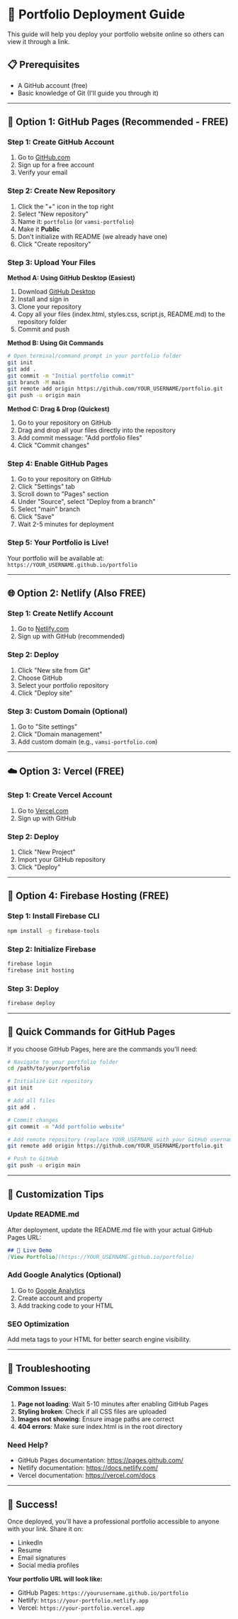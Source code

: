 # 🚀 Portfolio Deployment Guide

This guide will help you deploy your portfolio website online so others can view it through a link.

## 📋 Prerequisites
- A GitHub account (free)
- Basic knowledge of Git (I'll guide you through it)

---

## 🎯 Option 1: GitHub Pages (Recommended - FREE)

### Step 1: Create GitHub Account
1. Go to [GitHub.com](https://github.com)
2. Sign up for a free account
3. Verify your email

### Step 2: Create New Repository
1. Click the "+" icon in the top right
2. Select "New repository"
3. Name it: `portfolio` (or `vamsi-portfolio`)
4. Make it **Public**
5. Don't initialize with README (we already have one)
6. Click "Create repository"

### Step 3: Upload Your Files
**Method A: Using GitHub Desktop (Easiest)**
1. Download [GitHub Desktop](https://desktop.github.com/)
2. Install and sign in
3. Clone your repository
4. Copy all your files (index.html, styles.css, script.js, README.md) to the repository folder
5. Commit and push

**Method B: Using Git Commands**
```bash
# Open terminal/command prompt in your portfolio folder
git init
git add .
git commit -m "Initial portfolio commit"
git branch -M main
git remote add origin https://github.com/YOUR_USERNAME/portfolio.git
git push -u origin main
```

**Method C: Drag & Drop (Quickest)**
1. Go to your repository on GitHub
2. Drag and drop all your files directly into the repository
3. Add commit message: "Add portfolio files"
4. Click "Commit changes"

### Step 4: Enable GitHub Pages
1. Go to your repository on GitHub
2. Click "Settings" tab
3. Scroll down to "Pages" section
4. Under "Source", select "Deploy from a branch"
5. Select "main" branch
6. Click "Save"
7. Wait 2-5 minutes for deployment

### Step 5: Your Portfolio is Live!
Your portfolio will be available at: `https://YOUR_USERNAME.github.io/portfolio`

---

## 🌐 Option 2: Netlify (Also FREE)

### Step 1: Create Netlify Account
1. Go to [Netlify.com](https://netlify.com)
2. Sign up with GitHub (recommended)

### Step 2: Deploy
1. Click "New site from Git"
2. Choose GitHub
3. Select your portfolio repository
4. Click "Deploy site"

### Step 3: Custom Domain (Optional)
1. Go to "Site settings"
2. Click "Domain management"
3. Add custom domain (e.g., `vamsi-portfolio.com`)

---

## ☁️ Option 3: Vercel (FREE)

### Step 1: Create Vercel Account
1. Go to [Vercel.com](https://vercel.com)
2. Sign up with GitHub

### Step 2: Deploy
1. Click "New Project"
2. Import your GitHub repository
3. Click "Deploy"

---

## 📱 Option 4: Firebase Hosting (FREE)

### Step 1: Install Firebase CLI
```bash
npm install -g firebase-tools
```

### Step 2: Initialize Firebase
```bash
firebase login
firebase init hosting
```

### Step 3: Deploy
```bash
firebase deploy
```

---

## 🔧 Quick Commands for GitHub Pages

If you choose GitHub Pages, here are the commands you'll need:

```bash
# Navigate to your portfolio folder
cd /path/to/your/portfolio

# Initialize Git repository
git init

# Add all files
git add .

# Commit changes
git commit -m "Add portfolio website"

# Add remote repository (replace YOUR_USERNAME with your GitHub username)
git remote add origin https://github.com/YOUR_USERNAME/portfolio.git

# Push to GitHub
git push -u origin main
```

---

## 🎨 Customization Tips

### Update README.md
After deployment, update the README.md file with your actual GitHub Pages URL:

```markdown
## 🚀 Live Demo
[View Portfolio](https://YOUR_USERNAME.github.io/portfolio)
```

### Add Google Analytics (Optional)
1. Go to [Google Analytics](https://analytics.google.com)
2. Create account and property
3. Add tracking code to your HTML

### SEO Optimization
Add meta tags to your HTML for better search engine visibility.

---

## 🚨 Troubleshooting

### Common Issues:
1. **Page not loading**: Wait 5-10 minutes after enabling GitHub Pages
2. **Styling broken**: Check if all CSS files are uploaded
3. **Images not showing**: Ensure image paths are correct
4. **404 errors**: Make sure index.html is in the root directory

### Need Help?
- GitHub Pages documentation: https://pages.github.com/
- Netlify documentation: https://docs.netlify.com/
- Vercel documentation: https://vercel.com/docs

---

## 🎉 Success!

Once deployed, you'll have a professional portfolio accessible to anyone with your link. Share it on:
- LinkedIn
- Resume
- Email signatures
- Social media profiles

**Your portfolio URL will look like:**
- GitHub Pages: `https://yourusername.github.io/portfolio`
- Netlify: `https://your-portfolio.netlify.app`
- Vercel: `https://your-portfolio.vercel.app` 